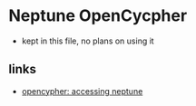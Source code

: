 # Neptune OpenCycpher

- kept in this file, no plans on using it

## links

- [opencypher: accessing neptune](https://docs.aws.amazon.com/neptune/latest/userguide/access-graph-opencypher.html)
